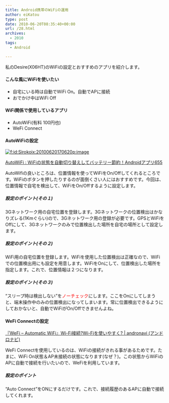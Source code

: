 ```yaml
---
title: Android携帯のWiFiの運用
author: eiKatou
type: post
date: 2010-06-20T08:35:40+00:00
url: /28.html
archives:
  - 2010
tags:
  - Android

---
```

<div class="section">
  <p>
    私のDesire(X06HT)のWiFiの設定とおすすめのアプリを紹介します。
  </p>
  
  <h4>
    こんな風にWiFiを使いたい
  </h4>
  
  <ul>
    <li>
      自宅にいる時は自動でWiFi On。自動でAPに接続
    </li>
    <li>
      おでかけ中はWiFi Off
    </li>
  </ul>
  
  <h4>
    WiFi関係で使用しているアプリ
  </h4>
  
  <ul>
    <li>
      AutoWiFi(有料 100円也)
    </li>
    <li>
      WeFi Connect
    </li>
  </ul>
  
  <h4>
    AutoWiFiの設定
  </h4>
  
  <p>
    <a href="http://f.hatena.ne.jp/Sirokoix/20100620170620" class="hatena-fotolife" target="_blank"><img src="http://cdn-ak.f.st-hatena.com/images/fotolife/S/Sirokoix/20100620/20100620170620.png" alt="f:id:Sirokoix:20100620170620p:image" title="f:id:Sirokoix:20100620170620p:image" class="hatena-fotolife" /></a>
  </p>
  
  <p>
    <a href="http://octoba.net/archives/20100601-autowifi-android-655.html" target="_blank">AutoWiFi : WiFiの状態を自動切り替えしてバッテリー節約！Androidアプリ655</a>
  </p>
  
  <p>
    AutoWifiの良いところは、位置情報を使ってWiFiをOn/Offしてくれるところです。WiFiのボタンを押したりするのが面倒くさい人にはおすすめです。今回は、位置情報で自宅を検出して、WiFiをOn/Offするように設定します。
  </p>
  
  <h5>
    設定のポイント(その１)
  </h5>
  
  <p>
    3Gネットワーク用の自宅位置を登録します。3Gネットワークの位置検出はかなりズレる(1Kmぐらい)ので、3Gネットワーク用の登録が必要です。GPSとWiFiをOffにして、3Gネットワークのみで位置検出した場所を自宅の場所として設定します。
  </p>
  
  <h5>
    設定のポイント(その２)
  </h5>
  
  <p>
    WiFi用の自宅位置を登録します。WiFiを使用した位置検出は正確なので、WiFiでの位置検出用にも設定を用意します。WiFiをOnにして、位置検出した場所を指定します。これで、位置情報は２つになります。
  </p>
  
  <h5>
    設定のポイント(その３)
  </h5>
  
  <p>
    &#8220;スリープ時は検出しない&#8221;を<span style="color:#FF0000;">ノーチェック</span>にします。ここをOnにしてしまうと、端末操作中のみの位置検出になってしまいます。常に位置検出できるようにしておかないと、自動でWiFiがOn/Offできませんよね。
  </p>
  
  <h4>
    WeFi Connectの設定
  </h4>
  
  <p>
    <a href="http://andronavi.com/2010/05/14766" target="_blank">『WeFi &#8211; Automatic WiFi』Wi-Fi接続?Wi-Fiを使いやすく? | andronavi (アンドロナビ)</a>
  </p>
  
  <p>
    WeFi Connectを使用しているのは、WiFiの接続がきれる事があるためです。たまに、WiFi On状態＆AP未接続の状態になります(なぜ？)。この状態からWiFiのAPに自動で接続を行いたいので、WeFiを利用しています。
  </p>
  
  <h5>
    設定のポイント
  </h5>
  
  <p>
    &#8220;Auto Connect&#8221;をONにするだけです。これで、接続履歴のあるAPに自動で接続してくれます。
  </p>
</div>
